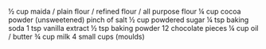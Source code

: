 ½ cup maida / plain flour / refined flour / all purpose flour
¼ cup cocoa powder (unsweetened)
pinch of salt
½ cup powdered sugar
¼ tsp baking soda
1 tsp vanilla extract
½ tsp baking powder
12 chocolate pieces
¼ cup oil / butter
¾ cup milk
4 small cups (moulds)